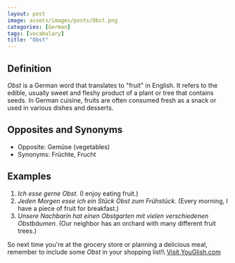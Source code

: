 ```yaml
---
layout: post
image: assets/images/posts/Obst.png
categories: [German]
tags: [vocabulary]
title: "Obst"
---
```


## Definition
*Obst* is a German word that translates to "fruit" in English. It refers to the edible, usually sweet and fleshy product of a plant or tree that contains seeds. In German cuisine, fruits are often consumed fresh as a snack or used in various dishes and desserts.

## Opposites and Synonyms

- Opposite: Gemüse (vegetables)
- Synonyms: Früchte, Frucht

## Examples
1. *Ich esse gerne Obst.* (I enjoy eating fruit.)
2. *Jeden Morgen esse ich ein Stück Obst zum Frühstück.* (Every morning, I have a piece of fruit for breakfast.)
3. *Unsere Nachbarin hat einen Obstgarten mit vielen verschiedenen Obstbäumen.* (Our neighbor has an orchard with many different fruit trees.)

So next time you're at the grocery store or planning a delicious meal, remember to include some *Obst* in your shopping list!\ <a id="yg-widget-0" class="youglish-widget" data-query="Obst" data-lang="german" data-components="8412" data-auto-start="0" data-bkg-color="theme_light" data-title="How%20to%20pronounce%20Obst%20in%20German"  rel="nofollow" href="https://youglish.com">Visit YouGlish.com</a><script async src="https://youglish.com/public/emb/widget.js" charset="utf-8"></script>